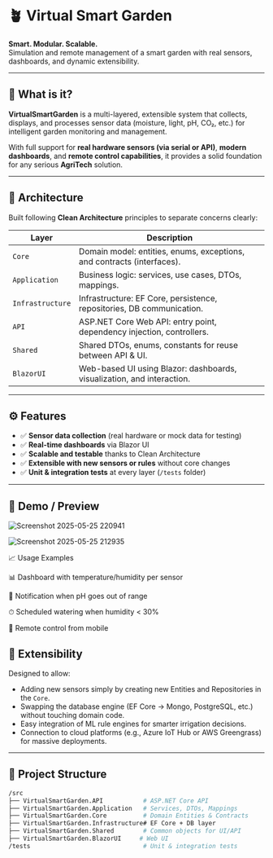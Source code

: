 # 🪴 Virtual Smart Garden

**Smart. Modular. Scalable.**  
Simulation and remote management of a smart garden with real sensors, dashboards, and dynamic extensibility.

---

## 📌 What is it?

**VirtualSmartGarden** is a multi-layered, extensible system that collects, displays, and processes sensor data (moisture, light, pH, CO₂, etc.) for intelligent garden monitoring and management.

With full support for **real hardware sensors (via serial or API)**, **modern dashboards**, and **remote control capabilities**, it provides a solid foundation for any serious **AgriTech** solution.

---

## 🧠 Architecture

Built following **Clean Architecture** principles to separate concerns clearly:

| Layer             | Description |
|-------------------|-------------|
| `Core`            | Domain model: entities, enums, exceptions, and contracts (interfaces). |
| `Application`     | Business logic: services, use cases, DTOs, mappings. |
| `Infrastructure`  | Infrastructure: EF Core, persistence, repositories, DB communication. |
| `API`             | ASP.NET Core Web API: entry point, dependency injection, controllers. |
| `Shared`          | Shared DTOs, enums, constants for reuse between API & UI. |
| `BlazorUI`        | Web-based UI using Blazor: dashboards, visualization, and interaction. |

---

## ⚙️ Features

- ✅ **Sensor data collection** (real hardware or mock data for testing)  
- ✅ **Real-time dashboards** via Blazor UI  
- ✅ **Scalable and testable** thanks to Clean Architecture  
- ✅ **Extensible with new sensors or rules** without core changes  
- ✅ **Unit & integration tests** at every layer (`/tests` folder)  

---
## 🧪 Demo / Preview
![Screenshot 2025-05-25 220941](https://github.com/user-attachments/assets/fe5f221b-6365-40d9-80fd-c56062988346)


![Screenshot 2025-05-25 212935](https://github.com/user-attachments/assets/056d3495-99d5-4afa-b18a-f584b463a53c)


📈 Usage Examples

📊 Dashboard with temperature/humidity per sensor

🚨 Notification when pH goes out of range

⏱ Scheduled watering when humidity < 30%

📡 Remote control from mobile

## 🔩 Extensibility

Designed to allow:

- Adding new sensors simply by creating new Entities and Repositories in the `Core`.  
- Swapping the database engine (EF Core → Mongo, PostgreSQL, etc.) without touching domain code.  
- Easy integration of ML rule engines for smarter irrigation decisions.  
- Connection to cloud platforms (e.g., Azure IoT Hub or AWS Greengrass) for massive deployments.  

---

## 📁 Project Structure

```bash
/src
├── VirtualSmartGarden.API           # ASP.NET Core API
├── VirtualSmartGarden.Application   # Services, DTOs, Mappings
├── VirtualSmartGarden.Core          # Domain Entities & Contracts
├── VirtualSmartGarden.Infrastructure# EF Core + DB layer
├── VirtualSmartGarden.Shared        # Common objects for UI/API
├── VirtualSmartGarden.BlazorUI     # Web UI
/tests                               # Unit & integration tests


